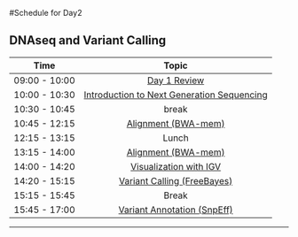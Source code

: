 #Schedule for Day2

## DNAseq and Variant Calling

| Time            |   Topic  |
|:------------------------:|:----------:|
| 09:00 - 10:00 | [Day 1 Review](lessons/review.md) |
| 10:00 - 10:30 | [Introduction to Next Generation Sequencing]() |
| 10:30 - 10:45 | break |
| 10:45 - 12:15 | [Alignment (BWA-mem)](lessons/01_alignment.md) |
| 12:15 - 13:15 | Lunch |
| 13:15 - 14:00 | [Alignment (BWA-mem)](lessons/01_alignment.md) |
| 14:00 - 14:20 | [Visualization with IGV]() |
| 14:20 - 15:15 | [Variant Calling (FreeBayes)](lessons/02_variant-calling.md) |
| 15:15 - 15:45 | Break |
| 15:45 - 17:00 | [Variant Annotation (SnpEff)](lessons/03_annotation-snpeff.md) |

---

